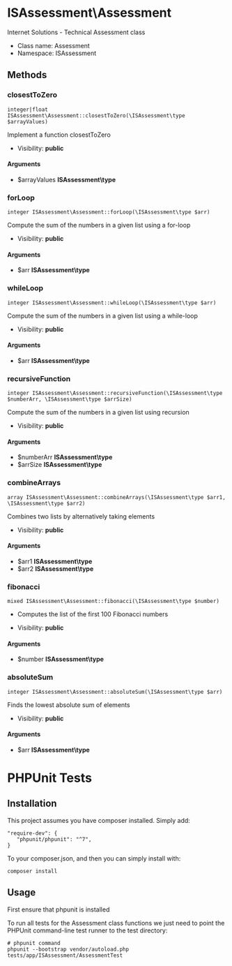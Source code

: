 ISAssessment\Assessment
===============

Internet Solutions - Technical Assessment class




* Class name: Assessment
* Namespace: ISAssessment







Methods
-------


### closestToZero

    integer|float ISAssessment\Assessment::closestToZero(\ISAssessment\type $arrayValues)

Implement a function closestToZero



* Visibility: **public**


#### Arguments
* $arrayValues **ISAssessment\type**



### forLoop

    integer ISAssessment\Assessment::forLoop(\ISAssessment\type $arr)

Compute the sum of the numbers in a given list using a for-loop



* Visibility: **public**


#### Arguments
* $arr **ISAssessment\type**



### whileLoop

    integer ISAssessment\Assessment::whileLoop(\ISAssessment\type $arr)

Compute the sum of the numbers in a given list using a while-loop



* Visibility: **public**


#### Arguments
* $arr **ISAssessment\type**



### recursiveFunction

    integer ISAssessment\Assessment::recursiveFunction(\ISAssessment\type $numberArr, \ISAssessment\type $arrSize)

Compute the sum of the numbers in a given list using recursion



* Visibility: **public**


#### Arguments
* $numberArr **ISAssessment\type**
* $arrSize **ISAssessment\type**



### combineArrays

    array ISAssessment\Assessment::combineArrays(\ISAssessment\type $arr1, \ISAssessment\type $arr2)

Combines two lists by alternatively taking elements



* Visibility: **public**


#### Arguments
* $arr1 **ISAssessment\type**
* $arr2 **ISAssessment\type**



### fibonacci

    mixed ISAssessment\Assessment::fibonacci(\ISAssessment\type $number)

* Computes the list of the first 100 Fibonacci numbers



* Visibility: **public**


#### Arguments
* $number **ISAssessment\type**



### absoluteSum

    integer ISAssessment\Assessment::absoluteSum(\ISAssessment\type $arr)

Finds the lowest absolute sum of elements



* Visibility: **public**


#### Arguments
* $arr **ISAssessment\type**


PHPUnit Tests
=============================

Installation
------------

This project assumes you have composer installed.
Simply add:

    "require-dev": {
       "phpunit/phpunit": "^7", 
    }

To your composer.json, and then you can simply install with:

    composer install


Usage
-----

First ensure that phpunit is installed 

To run all tests for the Assessment class functions we just need to point the PHPUnit command-line test runner to the test directory:

    # phpunit command
    phpunit --bootstrap vendor/autoload.php tests/app/ISAssessment/AssessmentTest
